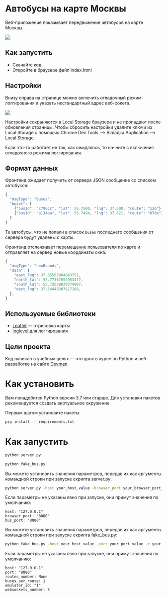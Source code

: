 # Автобусы на карте Москвы

Веб-приложение показывает передвижение автобусов на карте Москвы.

<img src="screenshots/buses.gif">

## Как запустить

- Скачайте код
- Откройте в браузере файл index.html


## Настройки

Внизу справа на странице можно включить отладочный режим логгирования и указать нестандартный адрес веб-сокета.

<img src="screenshots/settings.png">

Настройки сохраняются в Local Storage браузера и не пропадают после обновления страницы. Чтобы сбросить настройки удалите ключи из Local Storage с помощью Chrome Dev Tools —> Вкладка Application —> Local Storage.

Если что-то работает не так, как ожидалось, то начните с включения отладочного режима логгирования.

## Формат данных

Фронтенд ожидает получить от сервера JSON сообщение со списком автобусов:

```js
{
  "msgType": "Buses",
  "buses": [
    {"busId": "c790сс", "lat": 55.7500, "lng": 37.600, "route": "120"},
    {"busId": "a134aa", "lat": 55.7494, "lng": 37.621, "route": "670к"},
  ]
}
```

Те автобусы, что не попали в список `buses` последнего сообщения от сервера будут удалены с карты.

Фронтенд отслеживает перемещение пользователя по карте и отправляет на сервер новые координаты окна:

```js
{
  "msgType": "newBounds",
  "data": {
    "east_lng": 37.65563964843751,
    "north_lat": 55.77367652953477,
    "south_lat": 55.72628839374007,
    "west_lng": 37.54440307617188,
  },
}
```



## Используемые библиотеки

- [Leaflet](https://leafletjs.com/) — отрисовка карты
- [loglevel](https://www.npmjs.com/package/loglevel) для логгирования


## Цели проекта

Код написан в учебных целях — это урок в курсе по Python и веб-разработке на сайте [Devman](https://dvmn.org).

# Как установить

Вам понадобится Python версии 3.7 или старше. Для установки пакетов рекомендуется создать виртуальное окружение.

Первым шагом установите пакеты:

```bash
pip install -r requirements.txt
```

# Как запустить

```bash
python server.py
```

```bash
python fake_bus.py
```

Вы можете установить значения параметров, передав их как аргументы командной строки при запуске скрипта server.py:

```bash
python server.py -host your_host_value -browser_port your_browser_port_value -bus_port your_bus_port_value
```
Если параметры не указаны явно при запуске, они примут значения по умолчанию:

    host: "127.0.0.1"
    browser_port: "8000"
    bus_port: "8080"

Вы можете установить значения параметров, передав их как аргументы командной строки при запуске скрипта fake_bus.py:

```bash
python fake_bus.py -host your_host_value -port your_port_value -r your_routes_number -b your_buses_per_route -id your_emulator_id -w your_websockets_number
```

Если параметры не указаны явно при запуске, они примут значения по умолчанию:

    host: "127.0.0.1"
    port: "8080"
    routes_number: None
    buses_per_route: 1
    emulator_id: "1"
    websockets_number: 5
